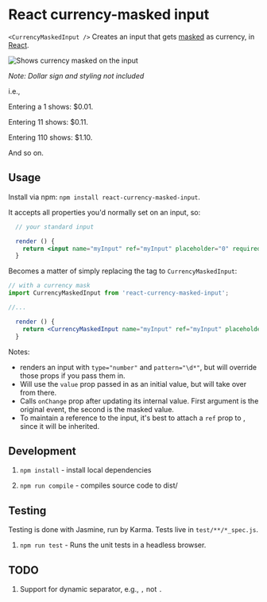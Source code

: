 # React currency-masked input

`<CurrencyMaskedInput />` Creates an input that gets [masked](http://en.wikipedia.org/wiki/Input_mask) as currency, in [React](https://facebook.github.io/react).

![Shows currency masked on the input](https://raw.githubusercontent.com/imcnally/react-currency-masked-input/master/examples/masking-example.gif)

_Note: Dollar sign and styling not included_


i.e.,

Entering a 1 shows: $0.01.

Entering 11 shows: $0.11.

Entering 110 shows: $1.10.

And so on.

## Usage

Install via npm: `npm install react-currency-masked-input`.

It accepts all properties you'd normally set on an input, so:

```jsx
  // your standard input

  render () {
    return <input name="myInput" ref="myInput" placeholder="0" required />
  }
```

Becomes a matter of simply replacing the tag to `CurrencyMaskedInput`:

```jsx
// with a currency mask
import CurrencyMaskedInput from 'react-currency-masked-input';

//...

  render () {
    return <CurrencyMaskedInput name="myInput" ref="myInput" placeholder="0" required />;
  }
```

Notes:
- renders an input with `type="number"` and `pattern="\d*"`, but will override those props if you pass them in.
- Will use the `value` prop passed in as an initial value, but will take over from there.
- Calls `onChange` prop after updating its internal value. First argument is the original event, the second is the masked value.
- To maintain a reference to the input, it's best to attach a `ref` prop to <CurrencyMaskedInput>, since it will be inherited.

## Development

1. `npm install` - install local dependencies

2. `npm run compile` - compiles source code to dist/

## Testing

Testing is done with Jasmine, run by Karma. Tests live in `test/**/*_spec.js`.

1. `npm run test` - Runs the unit tests in a headless browser.

## TODO

1. Support for dynamic separator, e.g., `,` not `.`
